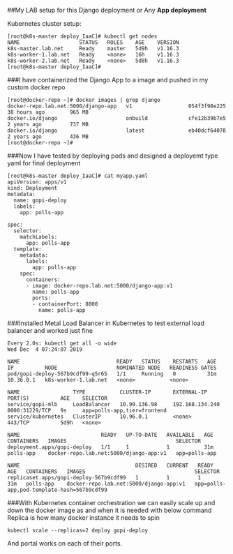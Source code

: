 ##My LAB setup for this Django deployment or Any **App deployment**

Kubernetes cluster setup:

```
[root@k8s-master deploy_IaaC]# kubectl get nodes
NAME                   STATUS   ROLES    AGE    VERSION
k8s-master.lab.net     Ready    master   5d9h   v1.16.3
k8s-worker-1.lab.net   Ready    <none>   16h    v1.16.3
k8s-worker-2.lab.net   Ready    <none>   5d8h   v1.16.3
[root@k8s-master deploy_IaaC]#
```

###I have containerized the Django App to a image and pushed in my custom docker repo

```
[root@docker-repo ~]# docker images | grep django
docker-repo.lab.net:5000/django-app   v1                  054f3f98e225        38 hours ago        965 MB
docker.io/django                      onbuild             cfe12b39b7e5        2 years ago         737 MB
docker.io/django                      latest              eb40dcf64078        2 years ago         436 MB
[root@docker-repo ~]#
```

###Now I have tested by deploying pods and designed a deployemt type yaml for final deployment

```
[root@k8s-master deploy_IaaC]# cat myapp.yaml
apiVersion: apps/v1
kind: Deployment
metadata:
  name: gopi-deploy
  labels:
    app: polls-app

spec:
  selector:
    matchLabels:
      app: polls-app
  template:
    metadata:
      labels:
        app: polls-app
    spec:
      containers:
      - image: docker-repo.lab.net:5000/django-app:v1
        name: polls-app
        ports:
        - containerPort: 8000
          name: polls-app

```

###Installed Metal Load Balancer in Kubernetes to test external load balancer and worked just fine

```
Every 2.0s: kubectl get all -o wide                                                                                                                                  Wed Dec  4 07:24:07 2019

NAME                               READY   STATUS    RESTARTS   AGE   IP          NODE                   NOMINATED NODE   READINESS GATES
pod/gopi-deploy-567b9cdf99-q5r65   1/1     Running   0          31m   10.36.0.1   k8s-worker-1.lab.net   <none>           <none>

NAME                 TYPE           CLUSTER-IP       EXTERNAL-IP   PORT(S)          AGE    SELECTOR
service/gopi-mlb     LoadBalancer   10.99.136.98     192.168.134.240     8000:31229/TCP   9s     app=polls-app,tier=frontend
service/kubernetes   ClusterIP      10.96.0.1        <none>        443/TCP          5d9h   <none>

NAME                          READY   UP-TO-DATE   AVAILABLE   AGE   CONTAINERS   IMAGES                                   SELECTOR
deployment.apps/gopi-deploy   1/1     1            1           31m   polls-app    docker-repo.lab.net:5000/django-app:v1   app=polls-app

NAME                                     DESIRED   CURRENT   READY   AGE   CONTAINERS   IMAGES                                   SELECTOR
replicaset.apps/gopi-deploy-567b9cdf99   1         1         1       31m   polls-app    docker-repo.lab.net:5000/django-app:v1   app=polls-app,pod-template-hash=567b9cdf99

```

###With Kubernetes container orchestration we can easily scale up and down the docker image as and when it is needed with below command
Replica is how many docker instance it needs to spin

```
kubectl scale --replicas=2 deploy gopi-deploy
```

And portal works on each of their ports.



